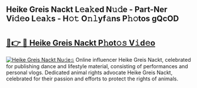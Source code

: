 ## Heike Greis Nackt L𝚎a𝚔ed N𝚞𝚍e - Part-Ner Vi𝚍𝚎o L𝚎a𝚔s - H𝚘𝚝 O𝚗𝚕yf𝚊ns P𝚑𝚘tos gQcOD

# <h2><a href="http://kf3z0xg.oniu.top/?m=Heike+Greis+Nackt">🔗👉 🔴 Heike Greis Nackt P𝚑ot𝚘𝚜 V𝚒d𝚎o</a></h2>

[![Heike Greis Nackt Nu𝚍e𝚜](https://i.imgur.com/0qMVB7G.gif)](http://kf3z0xg.oniu.top/?m=Heike+Greis+Nackt)
Online influencer Heike Greis Nackt, celebrated for publishing dance and lifestyle material, consisting of performances and personal vlogs. Dedicated animal rights advocate Heike Greis Nackt, celebrated for their passion and efforts to protect the rights of animals.  
